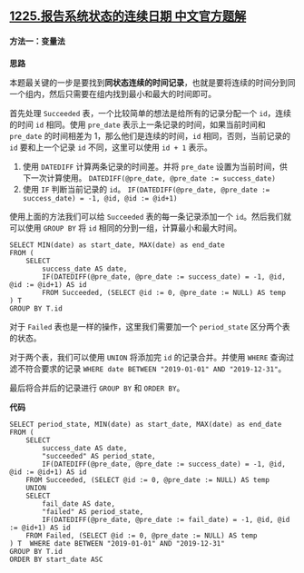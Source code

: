 ## [1225.报告系统状态的连续日期 中文官方题解](https://leetcode.cn/problems/report-contiguous-dates/solutions/100000/bao-gao-xi-tong-zhuang-tai-de-lian-xu-ri-qi-by-lee)
#### 方法一：变量法

**思路**

本题最关键的一步是要找到**同状态连续的时间记录**，也就是要将连续的时间分到同一个组内，然后只需要在组内找到最小和最大的时间即可。

首先处理 `Succeeded` 表，一个比较简单的想法是给所有的记录分配一个 `id`，连续的时间 `id` 相同。使用 `pre_date` 表示上一条记录的时间，如果当前时间和 `pre_date` 的时间相差为 1，那么他们是连续的时间，`id` 相同，否则，当前记录的 `id` 要和上一个记录 `id` 不同，这里可以使用 `id + 1` 表示。
1. 使用 `DATEDIFF` 计算两条记录的时间差。并将 `pre_date` 设置为当前时间，供下一次计算使用。
    `DATEDIFF(@pre_date, @pre_date := success_date)`
2. 使用 `IF` 判断当前记录的 `id`。
    `IF(DATEDIFF(@pre_date, @pre_date := success_date) = -1, @id, @id := @id+1)`

使用上面的方法我们可以给 `Succeeded` 表的每一条记录添加一个 `id`。然后我们就可以使用 `GROUP BY` 将 `id` 相同的分到一组，计算最小和最大时间。

```Mysql
SELECT MIN(date) as start_date, MAX(date) as end_date
FROM (
    SELECT
        success_date AS date,
        IF(DATEDIFF(@pre_date, @pre_date := success_date) = -1, @id, @id := @id+1) AS id 
        FROM Succeeded, (SELECT @id := 0, @pre_date := NULL) AS temp
) T
GROUP BY T.id
```

对于 `Failed` 表也是一样的操作，这里我们需要加一个 `period_state` 区分两个表的状态。

对于两个表，我们可以使用 `UNION` 将添加完 `id` 的记录合并。并使用 `WHERE` 查询过滤不符合要求的记录 `WHERE date BETWEEN "2019-01-01" AND "2019-12-31"`。

最后将合并后的记录进行 `GROUP BY` 和 `ORDER BY`。

**代码**

```MySQL []
SELECT period_state, MIN(date) as start_date, MAX(date) as end_date
FROM (
    SELECT
        success_date AS date,
        "succeeded" AS period_state,
        IF(DATEDIFF(@pre_date, @pre_date := success_date) = -1, @id, @id := @id+1) AS id 
    FROM Succeeded, (SELECT @id := 0, @pre_date := NULL) AS temp
    UNION
    SELECT
        fail_date AS date,
        "failed" AS period_state,
        IF(DATEDIFF(@pre_date, @pre_date := fail_date) = -1, @id, @id := @id+1) AS id 
    FROM Failed, (SELECT @id := 0, @pre_date := NULL) AS temp
) T  WHERE date BETWEEN "2019-01-01" AND "2019-12-31"
GROUP BY T.id
ORDER BY start_date ASC
```